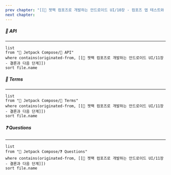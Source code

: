 ```yaml
---
prev chapter: "[[📘 젯팩 컴포즈로 개발하는 안드로이드 UI/10장 - 컴포즈 앱 테스트와 디버깅]]"
next chapter:
---
```

##### 🔗 API
---
```dataview
list
from "🎨 Jetpack Compose/🔗 API"
where contains(originated-from, [[📘 젯팩 컴포즈로 개발하는 안드로이드 UI/11장 - 결론과 다음 단계]])
sort file.name
```

##### 📔 Terms
---
```dataview
list
from "🎨 Jetpack Compose/📔 Terms"
where contains(originated-from, [[📘 젯팩 컴포즈로 개발하는 안드로이드 UI/11장 - 결론과 다음 단계]])
sort file.name
```

##### ❓ Questions
---
```dataview
list
from "🎨 Jetpack Compose/❓ Questions"
where contains(originated-from, [[📘 젯팩 컴포즈로 개발하는 안드로이드 UI/11장 - 결론과 다음 단계]])
sort file.name
```
